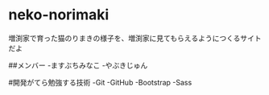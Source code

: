 neko-norimaki
=============

増渕家で育った猫のりまきの様子を、増渕家に見てもらえるようにつくるサイトだよ

##メンバー
-ますぶちみなこ
-やぶきじゅん

#開発がてら勉強する技術
-Git
-GitHub
-Bootstrap
-Sass